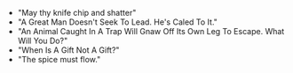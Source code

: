 - "May thy knife chip and shatter"
- "A Great Man Doesn't Seek To Lead. He's Caled To It."
- "An Animal Caught In A Trap Will Gnaw Off Its Own Leg To Escape. What Will You Do?"
- "When Is A Gift Not A Gift?"
- "The spice must flow."
